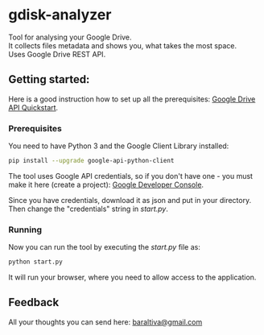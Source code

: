 # gdisk-analyzer

Tool for analysing your Google Drive.<br> It collects files metadata and shows you, what takes the most space.<br>
Uses Google Drive REST API.

## Getting started:
Here is a good instruction how to set up all the prerequisites: [Google Drive API Quickstart](https://developers.google.com/drive/api/v3/quickstart/python).

### Prerequisites

You need to have Python 3 and the Google Client Library installed:
``` bash
pip install --upgrade google-api-python-client
```

The tool uses Google API credentials, so if you don't have one - you must make it here (create a project): [Google Developer Console](https://console.developers.google.com/flows/enableapi?apiid=drive). <br>

Since you have credentials, download it as json and put in your directory.<br>
Then change the "credentials" string in *start.py*.

### Running
Now you can run the tool by executing the *start.py* file as:
``` bash
python start.py
```
It will run your browser, where you need to allow access to the application.

## Feedback
All your thoughts you can send here: baraltiva@gmail.com
